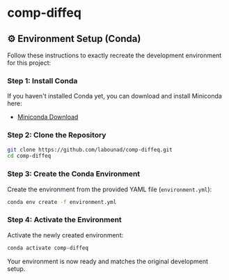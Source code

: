 # comp-diffeq

## ⚙️ Environment Setup (Conda)

Follow these instructions to exactly recreate the development environment for this project:

### Step 1: Install Conda

If you haven't installed Conda yet, you can download and install Miniconda here:

- [Miniconda Download](https://docs.conda.io/en/latest/miniconda.html)

### Step 2: Clone the Repository

```bash
git clone https://github.com/labounad/comp-diffeq.git
cd comp-diffeq
```

### Step 3: Create the Conda Environment

Create the environment from the provided YAML file (`environment.yml`):

```bash
conda env create -f environment.yml
```

### Step 4: Activate the Environment

Activate the newly created environment:

```bash
conda activate comp-diffeq
```

Your environment is now ready and matches the original development setup.

